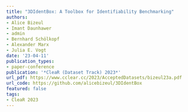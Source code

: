 ```yaml
---
title: "3DIdentBox: A Toolbox for Identifiability Benchmarking"
authors:
- Alice Bizeul
- Imant Daunhawer
- admin
- Bernhard Schölkopf
- Alexander Marx
- Julia E. Vogt
date: '23-04-11'
publication_types:
- paper-conference
publication: '*CleaR (Dataset Track) 2023*'
url_pdf: https://www.cclear.cc/2023/AcceptedDatasets/bizeul23a.pdf
url_code: https://github.com/alicebizeul/3DIdentBox
featured: false
tags:
- CleaR 2023
---
```


